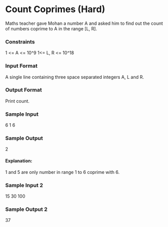 # Count Coprimes (Hard)
Maths teacher gave Mohan a number A and asked him to find out the count of numbers coprime to A in the range [L, R].

### Constraints
1 <= A <= 10^9
1<= L, R <= 10^18 

### Input Format 
A single line containing three space separated integers A, L and R.
### Output Format
Print count.

### Sample Input
6 1 6
### Sample Output
2
#### Explanation: 
1 and 5 are only number in range 1 to 6 coprime with 6.

### Sample Input 2
15 30 100
### Sample Output 2
37
